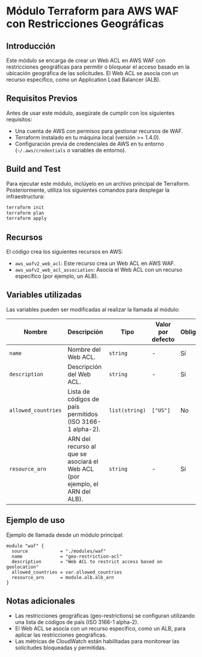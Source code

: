 # Módulo Terraform para AWS WAF con Restricciones Geográficas

## Introducción

Este módulo se encarga de crear un Web ACL en AWS WAF con restricciones geográficas para permitir o bloquear el acceso basado en la ubicación geográfica de las solicitudes. El Web ACL se asocia con un recurso específico, como un Application Load Balancer (ALB).

## Requisitos Previos

Antes de usar este módulo, asegúrate de cumplir con los siguientes requisitos:

- Una cuenta de AWS con permisos para gestionar recursos de WAF.
- Terraform instalado en tu máquina local (versión >= 1.4.0).
- Configuración previa de credenciales de AWS en tu entorno (`~/.aws/credentials` o variables de entorno).

## Build and Test

Para ejecutar este módulo, inclúyelo en un archivo principal de Terraform. Posteriormente, utiliza los siguientes comandos para desplegar la infraestructura:

```bash
terraform init
terraform plan
terraform apply
```

## Recursos

El código crea los siguientes recursos en AWS:

- `aws_wafv2_web_acl`: Este recurso crea un Web ACL en AWS WAF.
- `aws_wafv2_web_acl_association`: Asocia el Web ACL con un recurso específico (por ejemplo, un ALB).

## Variables utilizadas

Las variables pueden ser modificadas al realizar la llamada al módulo:

| Nombre              | Descripción                                                                  | Tipo           | Valor por defecto | Obligatorio |
| ------------------- | ---------------------------------------------------------------------------- | -------------- | ----------------- | ----------- |
| `name`              | Nombre del Web ACL.                                                          | `string`       | -                 | Sí          |
| `description`       | Descripción del Web ACL.                                                     | `string`       | -                 | Sí          |
| `allowed_countries` | Lista de códigos de país permitidos (ISO 3166-1 alpha-2).                    | `list(string)` | `["US"]`    | No          |
| `resource_arn`      | ARN del recurso al que se asociará el Web ACL (por ejemplo, el ARN del ALB). | `string`       | -                 | Sí          |

## Ejemplo de uso

Ejemplo de llamada desde un módulo principal:

```hcl
module "waf" {
  source            = "./modules/waf"
  name              = "geo-restriction-acl"
  description       = "Web ACL to restrict access based on geolocation"
  allowed_countries = var.allowed_countries
  resource_arn      = module.alb.alb_arn
}
```

## Notas adicionales

- Las restricciones geográficas (geo-restrictions) se configuran utilizando una lista de códigos de país (ISO 3166-1 alpha-2).
- El Web ACL se asocia con un recurso específico, como un ALB, para aplicar las restricciones geográficas.
- Las métricas de CloudWatch están habilitadas para monitorear las solicitudes bloqueadas y permitidas.
